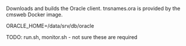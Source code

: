 Downloads and builds the Oracle client. tnsnames.ora is provided by the cmsweb Docker image.

ORACLE_HOME=/data/srv/db/oracle

TODO: run.sh, monitor.sh - not sure these are required
